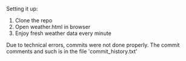 Setting it up:

1. Clone the repo
2. Open weather.html in browser
3. Enjoy fresh weather data every minute


Due to technical errors, commits were not done properly. The commit comments and such is in the file 'commit_history.txt'
